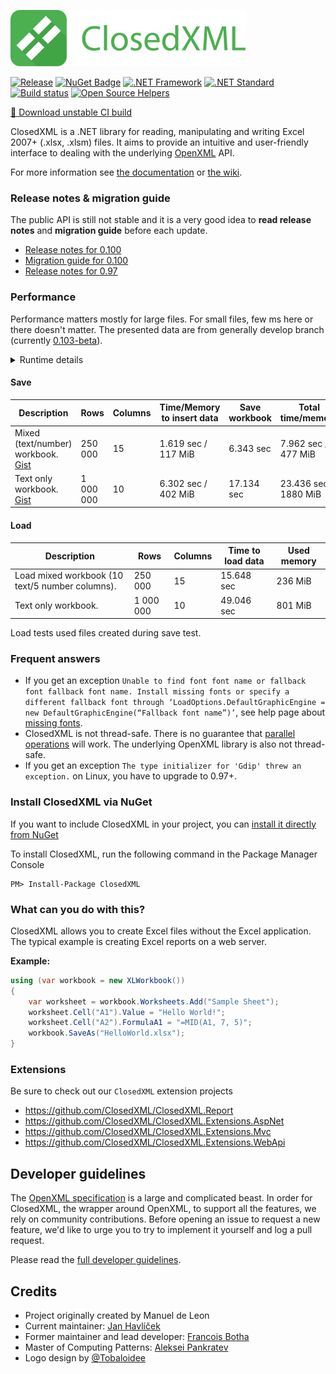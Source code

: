![ClosedXML](https://github.com/ClosedXML/ClosedXML/blob/develop/resources/logo/readme.png)

[![Release](https://img.shields.io/badge/release-0.95.4-blue.svg)](https://github.com/ClosedXML/ClosedXML/releases/latest) [![NuGet Badge](https://buildstats.info/nuget/ClosedXML)](https://www.nuget.org/packages/ClosedXML/) [![.NET Framework](https://img.shields.io/badge/.NET%20Framework-%3E%3D%204.0-red.svg)](#) [![.NET Standard](https://img.shields.io/badge/.NET%20Standard-%3E%3D%202.0-red.svg)](#) [![Build status](https://ci.appveyor.com/api/projects/status/wobbmnlbukxejjgb?svg=true)](https://ci.appveyor.com/project/ClosedXML/ClosedXML/branch/develop/artifacts)
[![Open Source Helpers](https://www.codetriage.com/closedxml/closedxml/badges/users.svg)](https://www.codetriage.com/closedxml/closedxml)

[💾 Download unstable CI build](https://ci.appveyor.com/project/ClosedXML/ClosedXML/branch/develop/artifacts)

ClosedXML is a .NET library for reading, manipulating and writing Excel 2007+ (.xlsx, .xlsm) files. It aims to provide an intuitive and user-friendly interface to dealing with the underlying [OpenXML](https://github.com/OfficeDev/Open-XML-SDK) API.

For more information see [the documentation](https://closedxml.readthedocs.io/) or [the wiki](https://github.com/closedxml/closedxml/wiki).

### Release notes & migration guide

The public API is still not stable and it is a very good idea to **read release notes** and **migration guide** before each update.
* [Release notes for 0.100](https://github.com/ClosedXML/ClosedXML/releases/tag/0.100.0)
* [Migration guide for 0.100](https://closedxml.readthedocs.io/en/latest/migrations/migrate-to-0.100.html)
* [Release notes for 0.97](https://github.com/ClosedXML/ClosedXML/releases/tag/0.97.0)

### Performance

Performance matters mostly for large files. For small files, few ms here or there doesn't matter. The presented data are from generally develop branch (currently [0.103-beta](https://github.com/ClosedXML/ClosedXML/commit/5f7c0d9461352a6a468e5299bfef6eaf82bf37da)).

<details>
  <summary>Runtime details</summary>
```
BenchmarkDotNet v0.13.8, Windows 11 (10.0.22621.2283/22H2/2022Update/SunValley2)
AMD Ryzen 5 5500U with Radeon Graphics, 1 CPU, 12 logical and 6 physical cores
.NET SDK 8.0.100-rc.1.23463.5
  [Host] : .NET 7.0.11 (7.0.1123.42427), X64 RyuJIT AVX2
```
</details>

#### Save

| Description                  |     Rows  |           Columns      | Time/Memory to insert data | Save workbook | Total time/memory | 
|------------------------------|-----------|------------------------|----------------------------|------------------------------|---|
| Mixed (text/number) workbook.<br>[Gist](https://gist.github.com/jahav/bdc5fe3c90f25544ca6ae1394bbe3561) |   250 000 | 15 | 1.619 sec / 117 MiB |  6.343 sec |  7.962 sec /  477 MiB |
| Text only workbook. [Gist](https://gist.github.com/jahav/257bb2ffd5ab7adfded7e669290d8151)              | 1 000 000 | 10 | 6.302 sec / 402 MiB  | 17.134 sec | 23.436 sec / 1880 MiB |

#### Load

| Description                                                        |  Rows     | Columns | Time to load data | Used memory |
|--------------------------------------------------------------------|-----------|---------|-------------------|-------------|
| Load mixed workbook (10 text/5 number columns). |   250 000 |      15 |        15.648 sec |     236 MiB |
| Text only workbook.                                                | 1 000 000 |      10 |       49.046 sec  |     801 MiB |

Load tests used files created during save test.

### Frequent answers
- If you get an exception `Unable to find font font name or fallback font fallback font name. Install missing fonts or specify a different fallback font through ‘LoadOptions.DefaultGraphicEngine = new DefaultGraphicEngine(“Fallback font name”)’`, see help page about [missing fonts](https://closedxml.readthedocs.io/en/latest/tips/missing-font.html).
- ClosedXML is not thread-safe. There is no guarantee that [parallel operations](https://github.com/ClosedXML/ClosedXML/issues/1662) will work. The underlying OpenXML library is also not thread-safe.
- If you get an exception `The type initializer for 'Gdip' threw an exception.` on Linux, you have to upgrade to 0.97+.

### Install ClosedXML via NuGet

If you want to include ClosedXML in your project, you can [install it directly from NuGet](https://www.nuget.org/packages/ClosedXML)

To install ClosedXML, run the following command in the Package Manager Console

```
PM> Install-Package ClosedXML
```

### What can you do with this?

ClosedXML allows you to create Excel files without the Excel application. The typical example is creating Excel reports on a web server.

**Example:**
```c#
using (var workbook = new XLWorkbook())
{
    var worksheet = workbook.Worksheets.Add("Sample Sheet");
    worksheet.Cell("A1").Value = "Hello World!";
    worksheet.Cell("A2").FormulaA1 = "=MID(A1, 7, 5)";
    workbook.SaveAs("HelloWorld.xlsx");
}
```

### Extensions
Be sure to check out our `ClosedXML` extension projects
- https://github.com/ClosedXML/ClosedXML.Report
- https://github.com/ClosedXML/ClosedXML.Extensions.AspNet
- https://github.com/ClosedXML/ClosedXML.Extensions.Mvc
- https://github.com/ClosedXML/ClosedXML.Extensions.WebApi

## Developer guidelines
The [OpenXML specification](https://www.ecma-international.org/publications/standards/Ecma-376.htm) is a large and complicated beast. In order for ClosedXML, the wrapper around OpenXML, to support all the features, we rely on community contributions. Before opening an issue to request a new feature, we'd like to urge you to try to implement it yourself and log a pull request.

Please read the [full developer guidelines](CONTRIBUTING.md).

## Credits
* Project originally created by Manuel de Leon
* Current maintainer: [Jan Havlíček](https://github.com/jahav)
* Former maintainer and lead developer: [Francois Botha](https://github.com/igitur)
* Master of Computing Patterns: [Aleksei Pankratev](https://github.com/Pankraty)
* Logo design by [@Tobaloidee](https://github.com/Tobaloidee)
